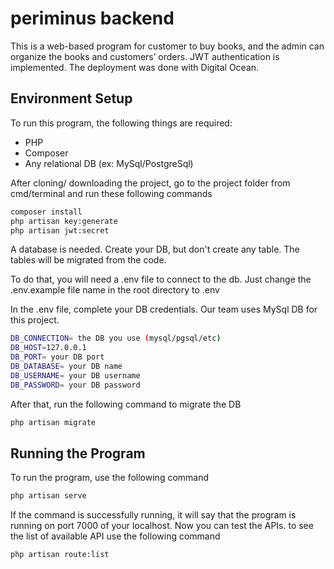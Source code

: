 # periminus backend

This is a web-based program for customer to buy books, and the admin can organize the books and customers’ orders. JWT authentication is implemented. The deployment was done with Digital Ocean.

## Environment Setup

To run this program, the following things are required:
- PHP 
- Composer
- Any relational DB (ex: MySql/PostgreSql)

After cloning/ downloading the project, go to the project folder from cmd/terminal and run these following commands


```bash
composer install
php artisan key:generate
php artisan jwt:secret
```

A database is needed. Create your DB, but don't create any table. The tables will be migrated from the code. 

To do that, you will need a .env file to connect to the db. Just change the .env.example file name in the root directory to .env

In the .env file, complete your DB credentials. Our team uses MySql DB for this project.

```bash
DB_CONNECTION= the DB you use (mysql/pgsql/etc)
DB_HOST=127.0.0.1
DB_PORT= your DB port
DB_DATABASE= your DB name
DB_USERNAME= your DB username
DB_PASSWORD= your DB password
```

After that, run the following command to migrate the DB

```bash
php artisan migrate
```

## Running the Program
To run the program, use the following command

```bash
php artisan serve
```

If the command is successfully running, it will say that the program is running on port 7000 of your localhost. Now you can test the APIs. to see the list of available API use the following command

```bash
php artisan route:list
```
